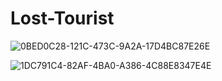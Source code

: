 # Lost-Tourist

![0BED0C28-121C-473C-9A2A-17D4BC87E26E](https://user-images.githubusercontent.com/76705491/220347988-260d4679-5ebf-417e-bbfd-cc9c3c3969b9.jpg)

![1DC791C4-82AF-4BA0-A386-4C88E8347E4E](https://user-images.githubusercontent.com/76705491/220347800-51062219-c5cd-4542-9cda-5f091eec29b2.jpg)
